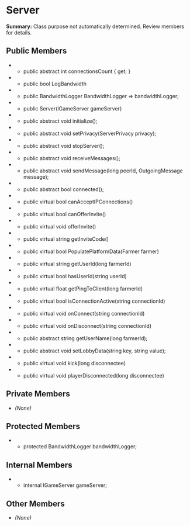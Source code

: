 # Server

**Summary:** Class purpose not automatically determined. Review members for details.

## Public Members
- - public abstract int connectionsCount { get; }
- - public bool LogBandwidth
- - public BandwidthLogger BandwidthLogger => bandwidthLogger;
- - public Server(IGameServer gameServer)
- - public abstract void initialize();
- - public abstract void setPrivacy(ServerPrivacy privacy);
- - public abstract void stopServer();
- - public abstract void receiveMessages();
- - public abstract void sendMessage(long peerId, OutgoingMessage message);
- - public abstract bool connected();
- - public virtual bool canAcceptIPConnections()
- - public virtual bool canOfferInvite()
- - public virtual void offerInvite()
- - public virtual string getInviteCode()
- - public virtual bool PopulatePlatformData(Farmer farmer)
- - public virtual string getUserId(long farmerId)
- - public virtual bool hasUserId(string userId)
- - public virtual float getPingToClient(long farmerId)
- - public virtual bool isConnectionActive(string connectionId)
- - public virtual void onConnect(string connectionId)
- - public virtual void onDisconnect(string connectionId)
- - public abstract string getUserName(long farmerId);
- - public abstract void setLobbyData(string key, string value);
- - public virtual void kick(long disconnectee)
- - public virtual void playerDisconnected(long disconnectee)

## Private Members
- *(None)*

## Protected Members
- - protected BandwidthLogger bandwidthLogger;

## Internal Members
- - internal IGameServer gameServer;

## Other Members
- *(None)*
